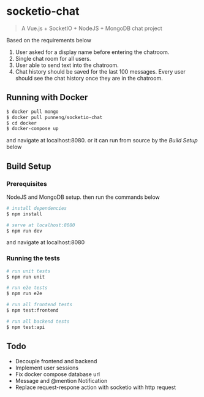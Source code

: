 # socketio-chat

> A Vue.js + SocketIO + NodeJS + MongoDB chat project

Based on the requirements below

1. User asked for a display name before entering the chatroom.
2. Single chat room for all users.
3. User able to send text into the chatroom.
4. Chat history should be saved for the last 100 messages. Every user should see the chat history once they are in the chatroom.

## Running with Docker

``` bash
$ docker pull mongo
$ docker pull punneng/socketio-chat
$ cd docker
$ docker-compose up
```
and navigate at localhost:8080.
or it can run from source by the *Build Setup* below

## Build Setup

### Prerequisites

NodeJS and MongoDB setup.
then run the commands below

``` bash
# install dependencies
$ npm install

# serve at localhost:8080
$ npm run dev
```
and navigate at localhost:8080

### Running the tests

``` bash
# run unit tests
$ npm run unit

# run e2e tests
$ npm run e2e

# run all frontend tests
$ npm test:frontend

# run all backend tests
$ npm test:api
```

## Todo

- Decouple frontend and backend
- Implement user sessions
- Fix docker compose database url
- Message and @mention Notification
- Replace request-respone action with socketio with http request
